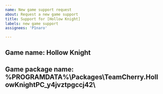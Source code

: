 ```yaml
---
name: New game support request
about: Request a new game support
title: Support for [Hollow Knight]
labels: new game support
assignees: 'P1naro'

---
```


<!-- Add the game name below and to the issue title field -->
## Game name: Hollow Knight

<!--
Game saves from the Xbox Game Pass / Microsoft Store version are needed to add support for the game.
Here's how to obtain the saves:
1. Open up the Windows Run dialog by pressing Win+R
2. Type in "%LOCALAPPDATA%\Packages" (without quotes)
3. Search for a folder name that possibly includes the name of the game or the name of the game developer or publisher. The name format should be something like "DeveloperOrPublisherName.PossibleGameName_RandomLettersAndNumbers", e.g. "BethesdaSoftworks.ProjectGold_3275kfvn8vcwc" for Starfield.

If you found a suitable folder name:
4. Copy and paste the folder name below in this text field. That's the package name for the game.
5. Open up the folder and the "SystemAppData" folder inside it.
6. Zip up the "wgs" folder.

If you didn't find any folder related to the game, check if the PCGamingWiki (https://www.pcgamingwiki.com/wiki/Home) has a page for the game.
If so, check under "Save game data location" -> "Windows / XGP / Microsoft Store" section in the game wiki page. The name format should be something like "DeveloperOrPublisherName.PossibleGameName_RandomLettersAndNumbers", e.g. "BethesdaSoftworks.ProjectGold_3275kfvn8vcwc" for Starfield.
If you still didn't find any save folder, make sure that the game is still installed. If you uninstall the game, the save files also get deleted and won't reappear in your computer until you install the game again.
You can always open this issue and include details about what you did and didn't find.


If you have the Steam / Epic version of the game installed, and have save files for it, please also include those in the zip. You can check the PCGamingWiki page for the save file location. This is not required, but it would save some time and it should make adding the game support faster.
-->

<!--
Add the game package name here.
The game package name is something that resembles "DeveloperOrPublisherName.PossibleGameName_RandomLettersAndNumbers", e.g. "BethesdaSoftworks.ProjectGold_3275kfvn8vcwc" for Starfield
-->
## Game package name: 	%PROGRAMDATA%\Packages\TeamCherry.HollowKnightPC_y4jvztpgccj42\

<!--
Remember to include the created zip file either in this issue or by sending it to @Z1ni (https://github.com/Z1ni) via email (check the user profile) or by sharing it in Google Drive or similar. You can use the same email address from the profile.
-->
